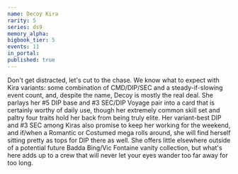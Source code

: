 ```yaml
---
name: Decoy Kira
rarity: 5
series: ds9
memory_alpha:
bigbook_tier: 5
events: 11
in_portal:
published: true
---
```


Don't get distracted, let's cut to the chase. We know what to expect with Kira variants: some combination of CMD/DIP/SEC and a steady-if-slowing event count, and, despite the name, Decoy is mostly the real deal. She parlays her #5 DIP base and #3 SEC/DIP Voyage pair into a card that is certainly worthy of daily use, though her extremely common skill set and paltry four traits hold her back from being truly elite. Her variant-best DIP and #3 SEC among Kiras also promise to keep her working for the weekend, and if/when a Romantic or Costumed mega rolls around, she will find herself sitting pretty as tops for DIP there as well. She offers little elsewhere outside of a potential future Badda Bing/Vic Fontaine vanity collection, but what's here adds up to a crew that will never let your eyes wander too far away for too long.
